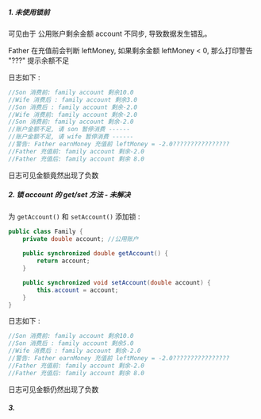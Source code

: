 
##### 1. 未使用锁前

可见由于 公用账户剩余金额 account 不同步, 导致数据发生错乱。

Father 在充值前会判断 leftMoney, 如果剩余金额 leftMoney < 0, 那么打印警告 "???" 提示余额不足

日志如下 :

```java
//Son 消费前: family account 剩余10.0
//Wife 消费后 : family account 剩余3.0
//Son 消费后 : family account 剩余-2.0
//Wife 消费前: family account 剩余-2.0
//Son 消费前: family account 剩余-2.0
//账户金额不足, 请 son 暂停消费 ------
//账户金额不足, 请 wife 暂停消费 ------
//警告: Father earnMoney 充值前 leftMoney = -2.0????????????????
//Father 充值前: family account 剩余-2.0
//Father 充值后: family account 剩余 8.0
```

日志可见金额竟然出现了负数

##### 2. 锁 account 的 get/set 方法 - 未解决

为 `getAccount()` 和 `setAccount()` 添加锁 :

```java
public class Family {
    private double account; //公用账户
    
    public synchronized double getAccount() {
        return account;
    }

    public synchronized void setAccount(double account) {
        this.account = account;
    }
}
```

日志如下 :

```java
//Son 消费前: family account 剩余10.0
//Son 消费后 : family account 剩余5.0
//Wife 消费后 : family account 剩余-2.0
//警告: Father earnMoney 充值前 leftMoney = -2.0????????????????
//Father 充值前: family account 剩余-2.0
//Father 充值后: family account 剩余 8.0
```

日志可见金额仍然出现了负数

##### 3. 

